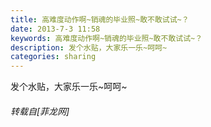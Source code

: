 ```yaml
---
title: 高难度动作啊~销魂的毕业照~敢不敢试试~？
date: 2013-7-3 11:58
keywords: 高难度动作啊~销魂的毕业照~敢不敢试试~？
description: 发个水贴，大家乐一乐~呵呵~
categories: sharing
---
```

<td class="t_f" id="postmessage_15110">

<img alt="" border="0" class="zoom" data-cf-modified-ad0ae78bc59968a633981471-="" file="http://img1.gtimg.com/6/671/67193/6719311_550x550_0.jpg" id="aimg_epOA1" lazyloadthumb="1" onclick="" onmouseover="" src="http://img1.gtimg.com/6/671/67193/6719311_550x550_0.jpg"/><br/>
发个水贴，大家乐一乐~呵呵~</td>
###### 转载自[菲龙网]